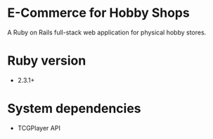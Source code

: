 # E-Commerce for Hobby Shops

A Ruby on Rails full-stack web application for physical hobby stores.

# Ruby version
  * 2.3.1+
  
# System dependencies
  * TCGPlayer API
